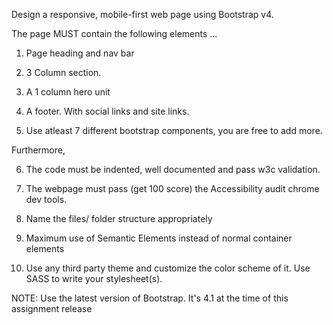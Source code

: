 <!-- Bootstrap Assignment -->

Design a responsive, mobile-first web page using Bootstrap v4.

The page MUST contain the following elements ...

1. Page heading and nav bar

2. 3 Column section. 

3. A 1 column hero unit

4. A footer. With social links and site links.

5. Use atleast 7 different bootstrap components, you are free to add more.

 Furthermore,

6. The code must be indented, well documented and pass w3c validation.

7. The webpage must pass (get 100 score) the Accessibility audit chrome dev tools.

8. Name the files/ folder structure appropriately

9. Maximum use of Semantic Elements instead of normal container elements

10. Use any third party theme and customize the color scheme of it. Use SASS to write your stylesheet(s).

NOTE: Use the latest version of Bootstrap. It's 4.1 at the time of this assignment release